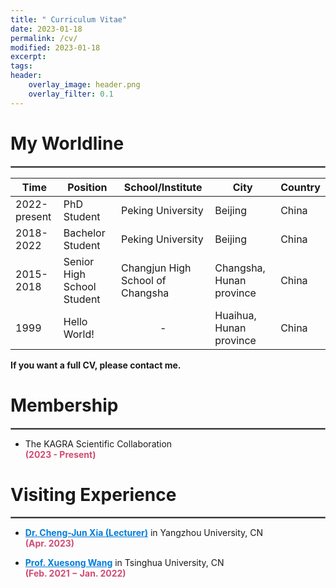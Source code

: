 ```yaml
---
title: " Curriculum Vitae"
date: 2023-01-18
permalink: /cv/
modified: 2023-01-18
excerpt:
tags:
header:
    overlay_image: header.png
    overlay_filter: 0.1 
---
```


# My Worldline
<hr style="border:1px solid gray"> 

| Time         	  | Position                   	 | School/Institute                	 | City                      	 | Country 	|
|--------------	  |----------------------------	 |---------------------------------	 |---------------------------	 |---------	|
| 2022-present    | PhD Student                	 | Peking University               	 | Beijing                   	 | China   	|
| 2018-2022       | Bachelor Student      	     | Peking University              	 | Beijing 	                     | China    |
| 2015-2018 	  | Senior High School Student 	 | Changjun High School of Changsha  | Changsha, Hunan province      | China    |
| 1999         	  | Hello World!               	 | <center> - </center>          	 | Huaihua, Hunan province    	 | China   	|

<b> If you want a full CV, please contact me. </b>

# Membership
<hr style="border:1px solid gray"> 

* The KAGRA Scientific Collaboration
  <br><font color="#CF4C73"><b>(2023 - Present)</b></font>

# Visiting Experience

<hr style="border:1px solid gray">

* <a href="http://cgc.yzu.edu.cn/info/1014/1582.htm" style="color: #007DD9;"><b>Dr. Cheng-Jun Xia (Lecturer)</b></a> in Yangzhou University, CN
  <br><font color="#CF4C73"><b>(Apr. 2023)</b></font>

* <a href="https://sharonxuesongwang.wordpress.com" style="color: #007DD9;"><b>Prof. Xuesong Wang</b></a> in Tsinghua University, CN
  <br><font color="#CF4C73"><b>(Feb. 2021 − Jan. 2022)</b></font>
